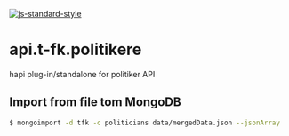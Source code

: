 [![js-standard-style](https://img.shields.io/badge/code%20style-standard-brightgreen.svg?style=flat)](https://github.com/feross/standard)
# api.t-fk.politikere
hapi plug-in/standalone for politiker API

## Import from file tom MongoDB

```sh
$ mongoimport -d tfk -c politicians data/mergedData.json --jsonArray
```
